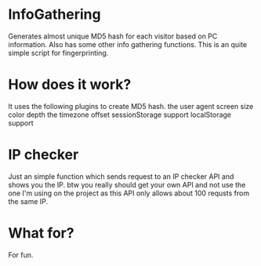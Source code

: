 # InfoGathering
Generates almost unique MD5 hash for each visitor based on PC information. Also has some other info gathering functions.
This is an quite simple script for fingerprinting. 
<blockquote class="imgur-embed-pub" lang="en" data-id="a/CMZCdkv"  ><a href="//imgur.com/a/CMZCdkv"></a></blockquote><script async src="//s.imgur.com/min/embed.js" charset="utf-8"></script>

# How does it work?
It uses the following plugins to create MD5 hash.
the user agent
screen size
color depth
the timezone offset
sessionStorage support
localStorage support

# IP checker
Just an simple function which sends request to an IP checker API and shows you the IP.
btw you really should get your own API and not use the one I'm using on the project as this API only allows about 100 requsts from the same IP.

# What for?
For fun.
